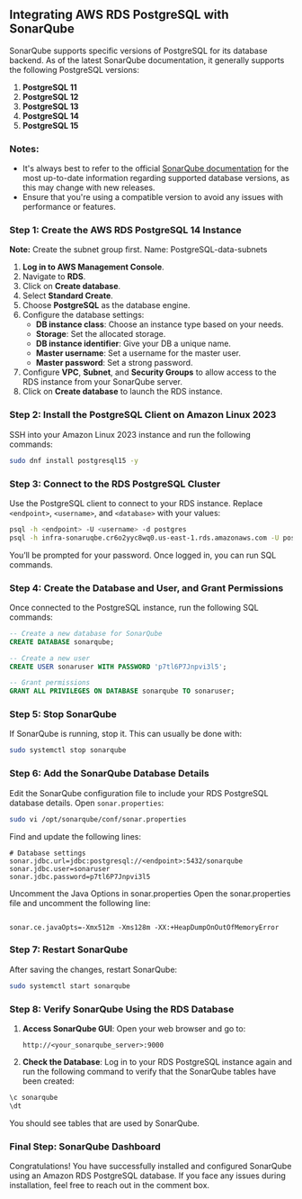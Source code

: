 ## Integrating AWS RDS PostgreSQL with SonarQube

SonarQube supports specific versions of PostgreSQL for its database backend. As of the latest SonarQube documentation, it generally supports the following PostgreSQL versions:

1. **PostgreSQL 11**
2. **PostgreSQL 12**
3. **PostgreSQL 13**
4. **PostgreSQL 14**
5. **PostgreSQL 15**

### Notes:
- It's always best to refer to the official [SonarQube documentation](https://docs.sonarsource.com/sonarqube/9.9/requirements/prerequisites-and-overview/) for the most up-to-date information regarding supported database versions, as this may change with new releases.
- Ensure that you're using a compatible version to avoid any issues with performance or features.

### Step 1: Create the AWS RDS PostgreSQL 14 Instance

**Note:** Create the subnet group first.
Name: PostgreSQL-data-subnets

1. **Log in to AWS Management Console**.
2. Navigate to **RDS**.
3. Click on **Create database**.
4. Select **Standard Create**.
5. Choose **PostgreSQL** as the database engine.
6. Configure the database settings:
   - **DB instance class**: Choose an instance type based on your needs.
   - **Storage**: Set the allocated storage.
   - **DB instance identifier**: Give your DB a unique name.
   - **Master username**: Set a username for the master user.
   - **Master password**: Set a strong password.
7. Configure **VPC**, **Subnet**, and **Security Groups** to allow access to the RDS instance from your SonarQube server.
8. Click on **Create database** to launch the RDS instance.

### Step 2: Install the PostgreSQL Client on Amazon Linux 2023

SSH into your Amazon Linux 2023 instance and run the following commands:

```bash
sudo dnf install postgresql15 -y
```

### Step 3: Connect to the RDS PostgreSQL Cluster

Use the PostgreSQL client to connect to your RDS instance. Replace `<endpoint>`, `<username>`, and `<database>` with your values:

```bash
psql -h <endpoint> -U <username> -d postgres
psql -h infra-sonaruqbe.cr6o2yyc8wq0.us-east-1.rds.amazonaws.com -U postgres
```

You’ll be prompted for your password. Once logged in, you can run SQL commands.

### Step 4: Create the Database and User, and Grant Permissions

Once connected to the PostgreSQL instance, run the following SQL commands:

```sql
-- Create a new database for SonarQube
CREATE DATABASE sonarqube;

-- Create a new user
CREATE USER sonaruser WITH PASSWORD 'p7tl6P7Jnpvi3l5';

-- Grant permissions
GRANT ALL PRIVILEGES ON DATABASE sonarqube TO sonaruser;

```

### Step 5: Stop SonarQube

If SonarQube is running, stop it. This can usually be done with:

```bash
sudo systemctl stop sonarqube
```

### Step 6: Add the SonarQube Database Details

Edit the SonarQube configuration file to include your RDS PostgreSQL database details. Open `sonar.properties`:

```bash
sudo vi /opt/sonarqube/conf/sonar.properties
```

Find and update the following lines:

```properties
# Database settings
sonar.jdbc.url=jdbc:postgresql://<endpoint>:5432/sonarqube
sonar.jdbc.user=sonaruser
sonar.jdbc.password=p7tl6P7Jnpvi3l5
```
Uncomment the Java Options in sonar.properties
Open the sonar.properties file and uncomment the following line:
```properties

sonar.ce.javaOpts=-Xmx512m -Xms128m -XX:+HeapDumpOnOutOfMemoryError
```

### Step 7: Restart SonarQube

After saving the changes, restart SonarQube:

```bash
sudo systemctl start sonarqube
```

### Step 8: Verify SonarQube Using the RDS Database

1. **Access SonarQube GUI**: Open your web browser and go to:
   ```
   http://<your_sonarqube_server>:9000
   ```

2. **Check the Database**: Log in to your RDS PostgreSQL instance again and run the following command to verify that the SonarQube tables have been created:

```sql
\c sonarqube
\dt
```

You should see tables that are used by SonarQube.

### Final Step: SonarQube Dashboard
Congratulations! You have successfully installed and configured SonarQube using an Amazon RDS PostgreSQL database. If you face any issues during installation, feel free to reach out in the comment box.
